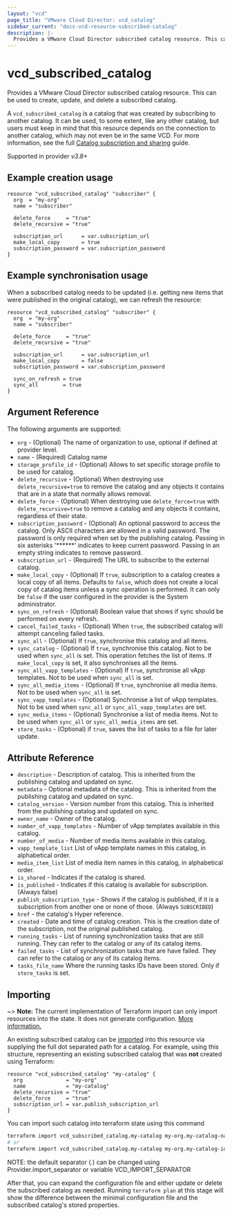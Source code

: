 ```yaml
---
layout: "vcd"
page_title: "VMware Cloud Director: vcd_catalog"
sidebar_current: "docs-vcd-resource-subscribed-catalog"
description: |-
  Provides a VMware Cloud Director subscribed catalog resource. This can be used to create, update, and delete a subscribed catalog.
---
```


# vcd\_subscribed\_catalog

Provides a VMware Cloud Director subscribed catalog resource. This can be used to create, update, and delete a subscribed catalog.

A `vcd_subscribed_catalog` is a catalog that was created by subscribing to another catalog. It can be used, to some extent,
like any other catalog, but users must keep in mind that this resource depends on the connection to another catalog, which
may not even be in the same VCD. For more information, see the full [Catalog subscription and sharing](/providers/vmware/vcd/latest/docs/guides/catalog_subscription_and_sharing) guide.

Supported in provider *v3.8+*

## Example creation usage

```hcl
resource "vcd_subscribed_catalog" "subscriber" {
  org  = "my-org"
  name = "subscriber"

  delete_force     = "true"
  delete_recursive = "true"

  subscription_url      = var.subscription_url
  make_local_copy       = true
  subscription_password = var.subscription_password
}

```

## Example synchronisation usage

When a subscribed catalog needs to be updated (i.e. getting new items that were published in the original catalog), we can 
refresh the resource:

```hcl
resource "vcd_subscribed_catalog" "subscriber" {
  org  = "my-org"
  name = "subscriber"

  delete_force     = "true"
  delete_recursive = "true"

  subscription_url      = var.subscription_url
  make_local_copy       = false
  subscription_password = var.subscription_password

  sync_on_refresh = true
  sync_all        = true
}
```

## Argument Reference

The following arguments are supported:

* `org` - (Optional) The name of organization to use, optional if defined at provider level.
* `name` - (Required) Catalog name
* `storage_profile_id` - (Optional) Allows to set specific storage profile to be used for catalog.
* `delete_recursive` - (Optional) When destroying use `delete_recursive=true` to remove the catalog and any objects it contains that are in a state that normally allows removal.
* `delete_force` - (Optional) When destroying use `delete_force=true` with `delete_recursive=true` to remove a catalog and any objects it contains, regardless of their state.
* `subscription_password` - (Optional) An optional password to access the catalog. Only ASCII characters are allowed in a valid password. 
  The password is only required when set by the publishing catalog. Passing in six asterisks '******' indicates to keep current password. 
  Passing in an empty string indicates to remove password.
* `subscription_url` - (Required) The URL to subscribe to the external catalog.
* `make_local_copy` - (Optional) If `true`, subscription to a catalog creates a local copy of all items. Defaults to `false`, which does not create a local copy of catalog items unless a sync operation is performed.
  It can only be `false` if the user configured in the provider is the System administrator.
* `sync_on_refresh` - (Optional) Boolean value that shows if sync should be performed on every refresh.
* `cancel_failed_tasks` - (Optional) When `true`, the subscribed catalog will attempt canceling failed tasks.
* `sync_all` - (Optional) If `true`, synchronise this catalog and all items. 
* `sync_catalog` - (Optional) If `true`, synchronise this catalog. Not to be used when `sync_all` is set. This operation fetches the list of items. If `make_local_copy` is set, it also synchronises all the items.
* `sync_all_vapp_templates` - (Optional) If `true`, synchronise all vApp templates. Not to be used when `sync_all` is set.
* `sync_all_media_items` - (Optional) If `true`, synchronise all media items. Not to be used when `sync_all` is set.
* `sync_vapp_templates` - (Optional) Synchronise a list of vApp templates. Not to be used when `sync_all` or `sync_all_vapp_templates` are set.
* `sync_media_items` - (Optional) Synchronise a list of media items. Not to be used when `sync_all` or `sync_all_media_items` are set.
* `store_tasks` - (Optional) if `true`, saves the list of tasks to a file for later update.
 
## Attribute Reference

* `description` -  Description of catalog. This is inherited from the publishing catalog and updated on sync.
* `metadata` -  Optional metadata of the catalog. This is inherited from the publishing catalog and updated on sync.
* `catalog_version` - Version number from this catalog. This is inherited from the publishing catalog and updated on sync.
* `owner_name` - Owner of the catalog.
* `number_of_vapp_templates` - Number of vApp templates available in this catalog.
* `number_of_media` - Number of media items available in this catalog.
* `vapp_template_list` List of vApp template names in this catalog, in alphabetical order.
* `media_item_list` List of media item names in this catalog, in alphabetical order.
* `is_shared` - Indicates if the catalog is shared.
* `is_published` - Indicates if this catalog is available for subscription. (Always false)
* `publish_subscription_type` - Shows if the catalog is published, if it is a subscription from another one or none of those. (Always `SUBSCRIBED`)
* `href` - the catalog's Hyper reference.
* `created` - Date and time of catalog creation. This is the creation date of the subscription, not the original published catalog.
* `running_tasks` - List of running synchronization tasks that are still running. They can refer to the catalog or any of its catalog items.
* `failed_tasks` - List of synchronization tasks that are have failed. They can refer to the catalog or any of its catalog items.
* `tasks_file_name` Where the running tasks IDs have been stored. Only if `store_tasks` is set.

## Importing

~> **Note:** The current implementation of Terraform import can only import resources into the state. It does not generate
configuration. [More information.][docs-import]

An existing subscribed catalog can be [imported][docs-import] into this resource via supplying the full dot separated path for a
catalog. For example, using this structure, representing an existing subscribed catalog that was **not** created using Terraform:

```hcl
resource "vcd_subscribed_catalog" "my-catalog" {
  org              = "my-org"
  name             = "my-catalog"
  delete_recursive = "true"
  delete_force     = "true"
  subscription_url = var.publish_subscription_url
}
```

You can import such catalog into terraform state using this command

```bash
terraform import vcd_subscribed_catalog.my-catalog my-org.my-catalog-name
# or
terraform import vcd_subscribed_catalog.my-catalog my-org.my-catalog-id
```

NOTE: the default separator (.) can be changed using Provider.import_separator or variable VCD_IMPORT_SEPARATOR

[docs-import]:https://www.terraform.io/docs/import/

After that, you can expand the configuration file and either update or delete the subscribed catalog as needed. Running `terraform plan`
at this stage will show the difference between the minimal configuration file and the subscribed catalog's stored properties.

